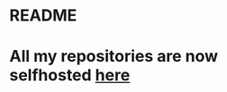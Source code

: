 # README

# All my repositories are now selfhosted [here](https://gitea.amine-bouabdallaoui.fr/explore/repos)
